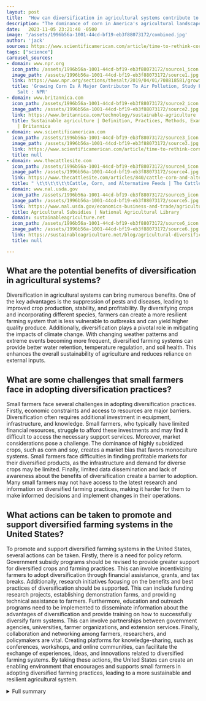 ```yaml
---
layout: post
title:  "How can diversification in agricultural systems contribute to a resilient and sustainable future for American farming?"
description: "The dominance of corn in America's agricultural landscape has far-reaching effects on the economy, natural resources, and food production. However, recent findings suggest the importance of diversification in restoring ecosystem function and expanding access to land, providing a long-term solution to the challenges posed by the corn system."
date:   2023-11-05 23:21:40 -0500
image: '/assets/1996b56a-1001-44cd-bf19-eb3f88073172/combined.jpg'
author: 'jack'
sources: https://www.scientificamerican.com/article/time-to-rethink-corn/ https://www.npr.org/sections/thesalt/2019/04/01/708818581/growing-corn-is-a-major-contributor-to-air-pollution-study-finds https://www.thecattlesite.com/articles/840/cattle-corn-and-alternative-feeds/ https://www.britannica.com/technology/sustainable-agriculture https://www.nal.usda.gov/economics-business-and-trade/agricultural-subsidies https://sustainableagriculture.net/blog/agricultural-diversification-practice-and-policy/
tags: ["science"]
carousel_sources:
- domain: www.npr.org
  icon_path: /assets/1996b56a-1001-44cd-bf19-eb3f88073172/source1_icon.jpg
  image_path: /assets/1996b56a-1001-44cd-bf19-eb3f88073172/source1.jpg
  link: https://www.npr.org/sections/thesalt/2019/04/01/708818581/growing-corn-is-a-major-contributor-to-air-pollution-study-finds
  title: 'Growing Corn Is A Major Contributor To Air Pollution, Study Finds : The
    Salt : NPR'
- domain: www.britannica.com
  icon_path: /assets/1996b56a-1001-44cd-bf19-eb3f88073172/source2_icon.jpg
  image_path: /assets/1996b56a-1001-44cd-bf19-eb3f88073172/source2.jpg
  link: https://www.britannica.com/technology/sustainable-agriculture
  title: Sustainable agriculture | Definition, Practices, Methods, Examples, & Facts
    | Britannica
- domain: www.scientificamerican.com
  icon_path: /assets/1996b56a-1001-44cd-bf19-eb3f88073172/source3_icon.jpg
  image_path: /assets/1996b56a-1001-44cd-bf19-eb3f88073172/source3.jpg
  link: https://www.scientificamerican.com/article/time-to-rethink-corn/
  title: null
- domain: www.thecattlesite.com
  icon_path: /assets/1996b56a-1001-44cd-bf19-eb3f88073172/source4_icon.jpg
  image_path: /assets/1996b56a-1001-44cd-bf19-eb3f88073172/source4.jpg
  link: https://www.thecattlesite.com/articles/840/cattle-corn-and-alternative-feeds/
  title: " \t\t\t\t\t\tCattle, Corn, and Alternative Feeds | The Cattle Site \t"
- domain: www.nal.usda.gov
  icon_path: /assets/1996b56a-1001-44cd-bf19-eb3f88073172/source5_icon.jpg
  image_path: /assets/1996b56a-1001-44cd-bf19-eb3f88073172/source5.jpg
  link: https://www.nal.usda.gov/economics-business-and-trade/agricultural-subsidies
  title: Agricultural Subsidies | National Agricultural Library
- domain: sustainableagriculture.net
  icon_path: /assets/1996b56a-1001-44cd-bf19-eb3f88073172/source6_icon.jpg
  image_path: /assets/1996b56a-1001-44cd-bf19-eb3f88073172/source6.jpg
  link: https://sustainableagriculture.net/blog/agricultural-diversification-practice-and-policy/
  title: null

---
```


## What are the potential benefits of diversification in agricultural systems?
Diversification in agricultural systems can bring numerous benefits. One of the key advantages is the suppression of pests and diseases, leading to improved crop production, stability, and profitability. By diversifying crops and incorporating different species, farmers can create a more resilient farming system that is less vulnerable to outbreaks and can yield higher quality produce. Additionally, diversification plays a pivotal role in mitigating the impacts of climate change. With changing weather patterns and extreme events becoming more frequent, diversified farming systems can provide better water retention, temperature regulation, and soil health. This enhances the overall sustainability of agriculture and reduces reliance on external inputs.

## What are some challenges that small farmers face in adopting diversification practices?
Small farmers face several challenges in adopting diversification practices. Firstly, economic constraints and access to resources are major barriers. Diversification often requires additional investment in equipment, infrastructure, and knowledge. Small farmers, who typically have limited financial resources, struggle to afford these investments and may find it difficult to access the necessary support services. Moreover, market considerations pose a challenge. The dominance of highly subsidized crops, such as corn and soy, creates a market bias that favors monoculture systems. Small farmers face difficulties in finding profitable markets for their diversified products, as the infrastructure and demand for diverse crops may be limited. Finally, limited data dissemination and lack of awareness about the benefits of diversification create a barrier to adoption. Many small farmers may not have access to the latest research and information on diversified farming practices, making it harder for them to make informed decisions and implement changes in their operations.

## What actions can be taken to promote and support diversified farming systems in the United States?
To promote and support diversified farming systems in the United States, several actions can be taken. Firstly, there is a need for policy reform. Government subsidy programs should be revised to provide greater support for diversified crops and farming practices. This can involve incentivizing farmers to adopt diversification through financial assistance, grants, and tax breaks. Additionally, research initiatives focusing on the benefits and best practices of diversification should be supported. This can include funding research projects, establishing demonstration farms, and providing technical assistance to farmers. Furthermore, education and outreach programs need to be implemented to disseminate information about the advantages of diversification and provide training on how to successfully diversify farm systems. This can involve partnerships between government agencies, universities, farmer organizations, and extension services. Finally, collaboration and networking among farmers, researchers, and policymakers are vital. Creating platforms for knowledge-sharing, such as conferences, workshops, and online communities, can facilitate the exchange of experiences, ideas, and innovations related to diversified farming systems. By taking these actions, the United States can create an enabling environment that encourages and supports small farmers in adopting diversified farming practices, leading to a more sustainable and resilient agricultural system.



<details>
  <summary>Full summary</summary>
<p>Corn, a highly productive and versatile crop, is mainly utilized for biofuels and animal feed, placing it at the center of the American agricultural industry. Its extensive land and resource requirements have raised concerns about sustainability and resilience. Climate change and biodiversity loss further exacerbate the threats faced by U.S. agriculture, making diversification a critical strategy.</p>
<p>Diversification involves altering both the living organisms and human elements within farming systems, resulting in numerous benefits. One of the key advantages is the suppression of pests and diseases, which improves crop production, stability, and profitability. Moreover, diversification plays a pivotal role in reducing the impacts of climate change, such as water retention and temperature regulation.</p>
<p>There are various ways to diversify farm systems, including adopting different cropping systems, implementing agroforestry practices, and promoting livestock diversity. Each approach brings unique advantages, ranging from enhanced soil health to the creation of wildlife habitats. The potential shape of a diversified U.S. agricultural landscape is a subject of discussion, with experts emphasizing the need for comprehensive farm conservation assistance and advanced grazing management.</p>
<p>To encourage diversification, policymakers can implement risk management programs, support research initiatives, and enact legislation such as the Agriculture Resilience Act. These policies aim to incentivize a diversified food system that prioritizes environmental sustainability, food security, and economic viability.</p>
<p>Despite the benefits of diversification, challenges persist. Many small farmers, who play a crucial role in feeding the growing population, face economic constraints and lack access to resources. Government subsidies significantly influence America's food supply and consumption patterns, with highly subsidized crops like corn and soy dominating the ultra-processed food industry. Fruits and vegetables receive relatively little support, leading to suboptimal consumption levels.</p>
<p>A recent study published in Science Advances emphasized the positive relationship between diversification and ecosystem improvements. The analysis of thousands of studies revealed that diversification enhanced ecosystem services in a majority of cases while maintaining or improving crop yields. However, barriers related to government agricultural policies, market considerations, and limited data dissemination discourage farmers from adopting diversification practices.</p>
<p>In conclusion, the dominance of the corn system in American agriculture has widespread implications. However, the importance of diversification in restoring ecosystem function, improving food production, and reducing the negative impacts of climate change cannot be overstated. Action must be taken to support small farmers, reform government subsidy programs, and implement policies that incentivize diversified farming systems. Through collective effort, America can achieve a resilient, sustainable, and diverse agricultural landscape that meets the challenges of the future.</p>
</details>
